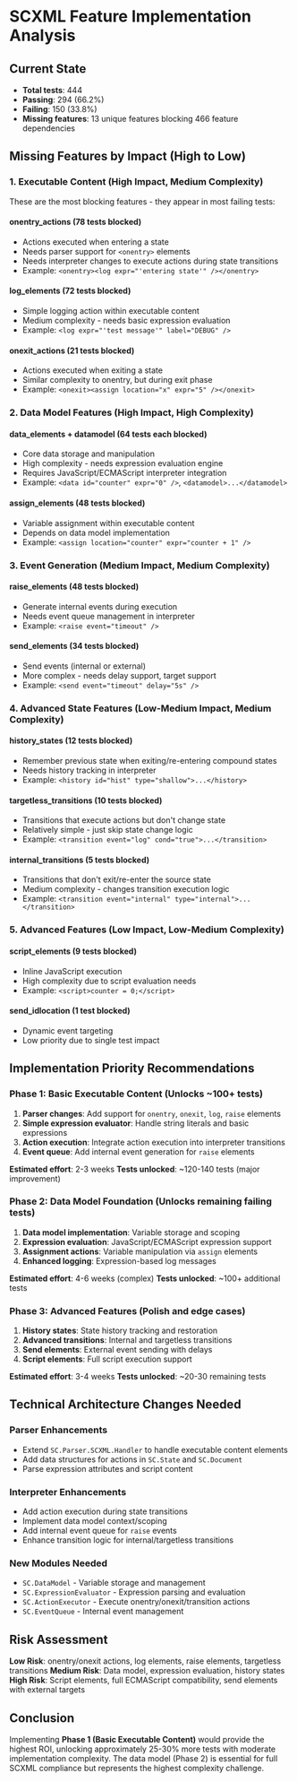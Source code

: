 # SCXML Feature Implementation Analysis

## Current State

- **Total tests**: 444
- **Passing**: 294 (66.2%)
- **Failing**: 150 (33.8%)
- **Missing features**: 13 unique features blocking 466 feature dependencies

## Missing Features by Impact (High to Low)

### 1. Executable Content (High Impact, Medium Complexity)

These are the most blocking features - they appear in most failing tests:

#### onentry_actions (78 tests blocked)

- Actions executed when entering a state
- Needs parser support for `<onentry>` elements
- Needs interpreter changes to execute actions during state transitions
- Example: `<onentry><log expr="'entering state'" /></onentry>`

#### log_elements (72 tests blocked)

- Simple logging action within executable content
- Medium complexity - needs basic expression evaluation
- Example: `<log expr="'test message'" label="DEBUG" />`

#### onexit_actions (21 tests blocked)

- Actions executed when exiting a state
- Similar complexity to onentry, but during exit phase
- Example: `<onexit><assign location="x" expr="5" /></onexit>`

### 2. Data Model Features (High Impact, High Complexity)

#### data_elements + datamodel (64 tests each blocked)

- Core data storage and manipulation
- High complexity - needs expression evaluation engine
- Requires JavaScript/ECMAScript interpreter integration
- Example: `<data id="counter" expr="0" />`, `<datamodel>...</datamodel>`

#### assign_elements (48 tests blocked)

- Variable assignment within executable content  
- Depends on data model implementation
- Example: `<assign location="counter" expr="counter + 1" />`

### 3. Event Generation (Medium Impact, Medium Complexity)

#### raise_elements (48 tests blocked)

- Generate internal events during execution
- Needs event queue management in interpreter
- Example: `<raise event="timeout" />`

#### send_elements (34 tests blocked)

- Send events (internal or external)
- More complex - needs delay support, target support
- Example: `<send event="timeout" delay="5s" />`

### 4. Advanced State Features (Low-Medium Impact, Medium Complexity)

#### history_states (12 tests blocked)

- Remember previous state when exiting/re-entering compound states
- Needs history tracking in interpreter
- Example: `<history id="hist" type="shallow">...</history>`

#### targetless_transitions (10 tests blocked)

- Transitions that execute actions but don't change state
- Relatively simple - just skip state change logic
- Example: `<transition event="log" cond="true">...</transition>`

#### internal_transitions (5 tests blocked)

- Transitions that don't exit/re-enter the source state
- Medium complexity - changes transition execution logic
- Example: `<transition event="internal" type="internal">...</transition>`

### 5. Advanced Features (Low Impact, Low-Medium Complexity)

#### script_elements (9 tests blocked)

- Inline JavaScript execution
- High complexity due to script evaluation needs
- Example: `<script>counter = 0;</script>`

#### send_idlocation (1 test blocked)

- Dynamic event targeting
- Low priority due to single test impact

## Implementation Priority Recommendations

### Phase 1: Basic Executable Content (Unlocks ~100+ tests)

1. **Parser changes**: Add support for `onentry`, `onexit`, `log`, `raise` elements
2. **Simple expression evaluator**: Handle string literals and basic expressions
3. **Action execution**: Integrate action execution into interpreter transitions
4. **Event queue**: Add internal event generation for `raise` elements

**Estimated effort**: 2-3 weeks
**Tests unlocked**: ~120-140 tests (major improvement)

### Phase 2: Data Model Foundation (Unlocks remaining failing tests)

1. **Data model implementation**: Variable storage and scoping
2. **Expression evaluation**: JavaScript/ECMAScript expression support
3. **Assignment actions**: Variable manipulation via `assign` elements
4. **Enhanced logging**: Expression-based log messages

**Estimated effort**: 4-6 weeks (complex)
**Tests unlocked**: ~100+ additional tests

### Phase 3: Advanced Features (Polish and edge cases)

1. **History states**: State history tracking and restoration
2. **Advanced transitions**: Internal and targetless transitions
3. **Send elements**: External event sending with delays
4. **Script elements**: Full script execution support

**Estimated effort**: 3-4 weeks
**Tests unlocked**: ~20-30 remaining tests

## Technical Architecture Changes Needed

### Parser Enhancements

- Extend `SC.Parser.SCXML.Handler` to handle executable content elements
- Add data structures for actions in `SC.State` and `SC.Document`
- Parse expression attributes and script content

### Interpreter Enhancements  

- Add action execution during state transitions
- Implement data model context/scoping
- Add internal event queue for `raise` events
- Enhance transition logic for internal/targetless transitions

### New Modules Needed

- `SC.DataModel` - Variable storage and management
- `SC.ExpressionEvaluator` - Expression parsing and evaluation
- `SC.ActionExecutor` - Execute onentry/onexit/transition actions
- `SC.EventQueue` - Internal event management

## Risk Assessment

**Low Risk**: onentry/onexit actions, log elements, raise elements, targetless transitions
**Medium Risk**: Data model, expression evaluation, history states  
**High Risk**: Script elements, full ECMAScript compatibility, send elements with external targets

## Conclusion

Implementing **Phase 1 (Basic Executable Content)** would provide the highest ROI, unlocking approximately 25-30% more tests with moderate implementation complexity. The data model (Phase 2) is essential for full SCXML compliance but represents the highest complexity challenge.
